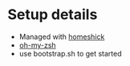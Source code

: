 # Setup details

+ Managed with [homeshick](https://github.com/andsens/homeshick)
+ [oh-my-zsh](https://ohmyz.sh/)
+ use bootstrap.sh to get started
